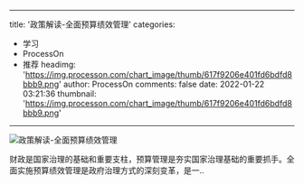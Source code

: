 
---
title: '政策解读-全面预算绩效管理'
categories: 
 - 学习
 - ProcessOn
 - 推荐
headimg: 'https://img.processon.com/chart_image/thumb/617f9206e401fd6bdfd8bbb9.png'
author: ProcessOn
comments: false
date: 2022-01-22 03:21:36
thumbnail: 'https://img.processon.com/chart_image/thumb/617f9206e401fd6bdfd8bbb9.png'
---

<div>   
<img class="thumb" alt="政策解读-全面预算绩效管理" src="https://img.processon.com/chart_image/thumb/617f9206e401fd6bdfd8bbb9.png" referrerpolicy="no-referrer">
<p>财政是国家治理的基础和重要支柱，预算管理是夯实国家治理基础的重要抓手。全面实施预算绩效管理是政府治理方式的深刻变革，是一..</p>  
</div>
            